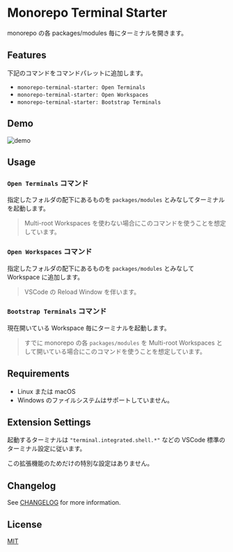 # Monorepo Terminal Starter

monorepo の各 packages/modules 毎にターミナルを開きます。

## Features

下記のコマンドをコマンドパレットに追加します。

- `monorepo-terminal-starter: Open Terminals`
- `monorepo-terminal-starter: Open Workspaces`
- `monorepo-terminal-starter: Bootstrap Terminals`

## Demo

![demo](https://user-images.githubusercontent.com/46079709/90333051-65735a80-dffd-11ea-9fb8-8a7ca6824a6d.gif)

## Usage

### `Open Terminals` コマンド

指定したフォルダの配下にあるものを `packages/modules` とみなしてターミナルを起動します。

> Multi-root Workspaces を使わない場合にこのコマンドを使うことを想定しています。

### `Open Workspaces` コマンド

指定したフォルダの配下にあるものを `packages/modules` とみなして Workspace に追加します。

> VSCode の Reload Window を伴います。

### `Bootstrap Terminals` コマンド

現在開いている Workspace 毎にターミナルを起動します。

> すでに monorepo の各 `packages/modules` を Multi-root Workspaces として開いている場合にこのコマンドを使うことを想定しています。

## Requirements

- Linux または macOS
- Windows のファイルシステムはサポートしていません。

## Extension Settings

起動するターミナルは `"terminal.integrated.shell.*"` などの VSCode 標準のターミナル設定に従います。

この拡張機能のためだけの特別な設定はありません。

## Changelog

See [CHANGELOG](CHANGELOG.md) for more information.

## License

[MIT](LICENSE)
